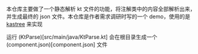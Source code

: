 本仓库主要做了一个静态解析 kt 文件的功能，将注解类中的内容全部解析出来，并生成最终的 json 文件。本仓库是作者需求调研时写的一个
demo，使用的是 [kastree](https://github.com/cretz/kastree) 来实现

运行 (KtParse)[src/main/java/KtParse.kt] 会在根目录生成一个 (component.json)[component.json] 文件

